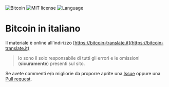 ![Bitcoin](https://img.shields.io/badge/bitcoin-btc-orange) ![MIT license](https://img.shields.io/badge/license-MIT-blue) ![Language](https://img.shields.io/badge/language-ITA-green)

# Bitcoin in italiano

Il materiale è online all'indirizzo [https://bitcoin-translate.it](https://bitcoin-translate.it)

> Io sono il solo responsabile di tutti gli errori e le omissioni (**sicuramente**) presenti sul sito.

Se avete commenti e/o migliorie da proporre aprite una [Issue](https://github.com/citizen010/bitcoin-translate/issues) oppure una [Pull request](https://github.com/citizen010/bitcoin-translate/pulls).
